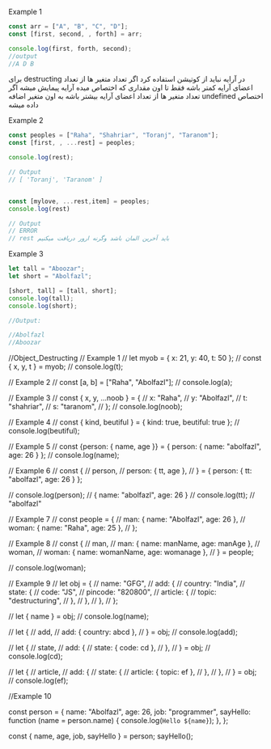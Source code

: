 Example 1
```javascript
const arr = ["A", "B", "C", "D"];
const [first, second, , forth] = arr;

console.log(first, forth, second);
//output
//A D B
```

برای destructing  در آرایه نباید از کوتیشن استفاده کرد
 اگر تعداد متغیر ها از تعداد اعضای آرایه کمتر باشه فقط تا اون مقداری که اختصاص میده آرایه پیمایش میشه
اگر تعداد متغیر ها از تعداد اعضای آرایه بیشتر باشه به اون متغیر اضافه undefined اختصاص داده میشه

Example 2
```javascript
const peoples = ["Raha", "Shahriar", "Toranj", "Taranom"];
const [first, , ...rest] = peoples;

console.log(rest);

// Output
// [ 'Toranj', 'Taranom' ]


const [mylove, ...rest,item] = peoples;
console.log(rest)

// Output
// ERROR
// rest باید آخرین المان باشد وگرنه ارور دریافت میکنیم
```
Example 3

```javascript
let tall = "Aboozar";
let short = "Abolfazl";

[short, tall] = [tall, short];
console.log(tall);
console.log(short);

//Output:

//Abolfazl
//Aboozar
```

//Object_Destructing
// Example 1
// let myob = { x: 21, y: 40, t: 50 };
// const { x, y, t } = myob;
// console.log(t);

// Example 2
// const [a, b] = ["Raha", "Abolfazl"];
// console.log(a);

// Example 3
// const { x, y, ...noob } = {
//   x: "Raha",
//   y: "Abolfazl",
//   t: "shahriar",
//   s: "taranom",
// };
// console.log(noob);

// Example 4
// const { kind, beutiful } = { kind: true, beutiful: true };
// console.log(beutiful);

// Example 5
// const {person: { name, age }} = { person: { name: "abolfazl", age: 26 } };
// console.log(name);

// Example 6
// const {
//   person,
//   person: { tt, age },
// } = { person: { tt: "abolfazl", age: 26 } };

// console.log(person); // { name: "abolfazl", age: 26 }
// console.log(tt); // "abolfazl"

// Example 7
// const people = {
//   man: { name: "Abolfazl", age: 26 },
//   woman: { name: "Raha", age: 25 },
// };

// Example 8
// const {
//   man,
//   man: { name: manName, age: manAge },
//   woman,
//   woman: { name: womanName, age: womanage },
// } = people;

// console.log(woman);

// Example 9
// let obj = {
//   name: "GFG",
//   add: {
//     country: "India",
//     state: {
//       code: "JS",
//       pincode: "820800",
//       article: {
//         topic: "destructuring",
//       },
//     },
//   },
// };

// let { name } = obj;
// console.log(name);

// let {
//   add,
//   add: { country: abcd },
// } = obj;
// console.log(add);

// let {
//   state,
//   add: {
//     state: { code: cd },
//   },
// } = obj;
// console.log(cd);

// let {
//   article,
//   add: {
//     state: {
//       article: { topic: ef },
//     },
//   },
// } = obj;
// console.log(ef);

//Example 10

const person = {
  name: "Abolfazl",
  age: 26,
  job: "programmer",
  sayHello: function (name = person.name) {
    console.log(`Hello ${name}`);
  },
};

const { name, age, job, sayHello } = person;
sayHello();
